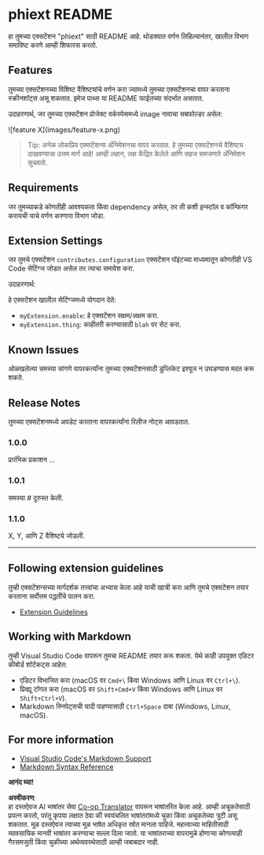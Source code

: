 <!--
CO_OP_TRANSLATOR_METADATA:
{
  "original_hash": "63e2d8f5b452d7842ae393f19ad812c5",
  "translation_date": "2025-05-09T05:26:54+00:00",
  "source_file": "code/09.UpdateSamples/Aug/vscode/phiext/README.md",
  "language_code": "mr"
}
-->
# phiext README

हा तुमच्या एक्सटेंशन "phiext" साठी README आहे. थोडक्यात वर्णन लिहिल्यानंतर, खालील विभाग समाविष्ट करणे आम्ही शिफारस करतो.

## Features

तुमच्या एक्सटेंशनच्या विशिष्ट वैशिष्ट्यांचे वर्णन करा ज्यामध्ये तुमच्या एक्सटेंशनचा वापर करताना स्क्रीनशॉट्स असू शकतात. इमेज पाथ्स या README फाईलच्या संदर्भात असतात.

उदाहरणार्थ, जर तुमच्या एक्सटेंशन प्रोजेक्ट वर्कस्पेसमध्ये image नावाचा सबफोल्डर असेल:

\!\[feature X\]\(images/feature-x.png\)

> Tip: अनेक लोकप्रिय एक्सटेंशन्स अ‍ॅनिमेशनचा वापर करतात. हे तुमच्या एक्सटेंशनचे वैशिष्ट्य दाखवण्याचा उत्तम मार्ग आहे! आम्ही लहान, लक्ष केंद्रित केलेले आणि सहज समजणारे अ‍ॅनिमेशन सुचवतो.

## Requirements

जर तुमच्याकडे कोणतीही आवश्यकता किंवा dependency असेल, तर ती कशी इन्स्टॉल व कॉन्फिगर करायची याचे वर्णन करणारा विभाग जोडा.

## Extension Settings

जर तुमचे एक्सटेंशन `contributes.configuration` एक्सटेंशन पॉइंटच्या माध्यमातून कोणतीही VS Code सेटिंग्ज जोडत असेल तर त्याचा समावेश करा.

उदाहरणार्थ:

हे एक्सटेंशन खालील सेटिंग्जमध्ये योगदान देते:

* `myExtension.enable`: हे एक्सटेंशन सक्षम/अक्षम करा.
* `myExtension.thing`: काहीतरी करण्यासाठी `blah` वर सेट करा.

## Known Issues

ओळखलेल्या समस्या सांगणे वापरकर्त्यांना तुमच्या एक्सटेंशनसाठी डुप्लिकेट इश्यूज न उघडण्यास मदत करू शकते.

## Release Notes

तुमच्या एक्सटेंशनमध्ये अपडेट करताना वापरकर्त्यांना रिलीज नोट्स आवडतात.

### 1.0.0

प्रारंभिक प्रकाशन ...

### 1.0.1

समस्या # दुरुस्त केली.

### 1.1.0

X, Y, आणि Z वैशिष्ट्ये जोडली.

---

## Following extension guidelines

तुम्ही एक्सटेंशन्सच्या मार्गदर्शक तत्त्वांचा अभ्यास केला आहे याची खात्री करा आणि तुमचे एक्सटेंशन तयार करताना सर्वोत्तम पद्धतींचे पालन करा.

* [Extension Guidelines](https://code.visualstudio.com/api/references/extension-guidelines)

## Working with Markdown

तुम्ही Visual Studio Code वापरून तुमचा README तयार करू शकता. येथे काही उपयुक्त एडिटर कीबोर्ड शॉर्टकट्स आहेत:

* एडिटर विभाजित करा (macOS वर `Cmd+\` किंवा Windows आणि Linux वर `Ctrl+\`).
* प्रिव्ह्यू टॉगल करा (macOS वर `Shift+Cmd+V` किंवा Windows आणि Linux वर `Shift+Ctrl+V`).
* Markdown स्निपेट्सची यादी पाहण्यासाठी `Ctrl+Space` दाबा (Windows, Linux, macOS).

## For more information

* [Visual Studio Code's Markdown Support](http://code.visualstudio.com/docs/languages/markdown)
* [Markdown Syntax Reference](https://help.github.com/articles/markdown-basics/)

**आनंद घ्या!**

**अस्वीकरण**:  
हा दस्तऐवज AI भाषांतर सेवा [Co-op Translator](https://github.com/Azure/co-op-translator) वापरून भाषांतरित केला आहे. आम्ही अचूकतेसाठी प्रयत्न करतो, परंतु कृपया लक्षात ठेवा की स्वयंचलित भाषांतरांमध्ये चुका किंवा अचूकतेच्या त्रुटी असू शकतात. मूळ दस्तऐवज त्याच्या मूळ भाषेत अधिकृत स्रोत मानला पाहिजे. महत्त्वाच्या माहितीसाठी व्यावसायिक मानवी भाषांतर करण्याचा सल्ला दिला जातो. या भाषांतराच्या वापरामुळे होणाऱ्या कोणत्याही गैरसमजुती किंवा चुकीच्या अर्थव्यवस्थेसाठी आम्ही जबाबदार नाही.